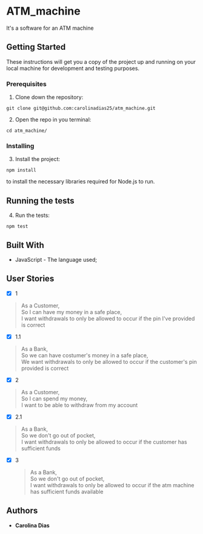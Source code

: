 # ATM_machine

It's a software for an ATM machine

## Getting Started

These instructions will get you a copy of the project up and running on your local machine for development and testing purposes.

### Prerequisites

1. Clone down the repository:

```
git clone git@github.com:carolinadias25/atm_machine.git
```

2. Open the repo in you terminal:

```
cd atm_machine/
```

### Installing

3. Install the project:

```
npm install
```

to install the necessary libraries required for Node.js to run.

## Running the tests

4. Run the tests:

```
npm test
```

## Built With

- JavaScript - The language used;

## User Stories

- [x] 1

> As a Customer,  
> So I can have my money in a safe place,  
> I want withdrawals to only be allowed to occur if the pin I've provided is correct

- [x] 1.1

> As a Bank,  
> So we can have costumer's money in a safe place,  
> We want withdrawals to only be allowed to occur if the customer's pin provided is correct

- [x] 2

> As a Customer,  
> So I can spend my money,  
> I want to be able to withdraw from my account

- [x] 2.1

> As a Bank,  
> So we don't go out of pocket,  
> I want withdrawals to only be allowed to occur if the customer has sufficient funds

- [x] 3
  > As a Bank,  
  > So we don't go out of pocket,  
  > I want withdrawals to only be allowed to occur if the atm machine has sufficient funds available

## Authors

- **Carolina Dias**
